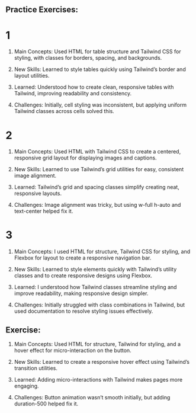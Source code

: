 ## Practice Exercises:
# 1
1. Main Concepts: Used HTML for table structure and Tailwind CSS for styling, with classes for borders, spacing, and backgrounds.


2. New Skills: Learned to style tables quickly using Tailwind’s border and layout utilities.


3. Learned: Understood how to create clean, responsive tables with Tailwind, improving readability and consistency.


4. Challenges: Initially, cell styling was inconsistent, but applying uniform Tailwind classes across cells solved this.

# 2
1. Main Concepts: Used HTML with Tailwind CSS to create a centered, responsive grid layout for displaying images and captions.


2. New Skills: Learned to use Tailwind’s grid utilities for easy, consistent image alignment.


3. Learned: Tailwind’s grid and spacing classes simplify creating neat, responsive layouts.


4. Challenges: Image alignment was tricky, but using w-full h-auto and text-center helped fix it.

# 3
1. Main Concepts: I used HTML for structure, Tailwind CSS for styling, and Flexbox for layout to create a responsive navigation bar.


2. New Skills: Learned to style elements quickly with Tailwind’s utility classes and to create responsive designs using Flexbox.


3. Learned: I understood how Tailwind classes streamline styling and improve readability, making responsive design simpler.


4. Challenges: Initially struggled with class combinations in Tailwind, but used documentation to resolve styling issues effectively.

## Exercise:
1. Main Concepts: Used HTML for structure, Tailwind for styling, and a hover effect for micro-interaction on the button.


2. New Skills: Learned to create a responsive hover effect using Tailwind’s transition utilities.


3. Learned: Adding micro-interactions with Tailwind makes pages more engaging.


4. Challenges: Button animation wasn’t smooth initially, but adding duration-500 helped fix it.
